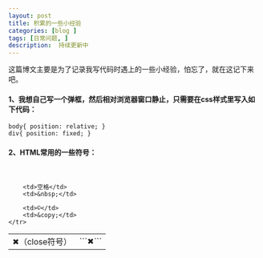 ```yaml
---
layout: post
title: 积累的一些小经验
categories: [blog ]
tags: [日常问题, ]
description:  持续更新中
---
```


这篇博文主要是为了记录我写代码时遇上的一些小经验，怕忘了，就在这记下来吧。

#### 1、我想自己写一个弹框，然后相对浏览器窗口静止，只需要在css样式里写入如下代码：

```
body{ position: relative; }
div{ position: fixed; }
```
#### 2、HTML常用的一些符号：

<table>
    <tr>
        <td>&#10006;（close符号）</td>
        <td>```&#10006;```</td>
        
        <td>空格</td>
        <td>&nbsp;</td>
        
        <td>©</td>
        <td>&copy;</td>
    </tr>
</table>
